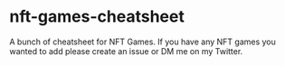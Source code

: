 # nft-games-cheatsheet
A bunch of cheatsheet for NFT Games. If you have any NFT games you wanted to add please create an issue or DM me on my Twitter.
